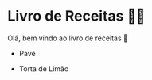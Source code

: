 # Livro de Receitas :woman_cook:

Olá, bem vindo ao livro de receitas :wave:

- Pavê

- Torta de Limão